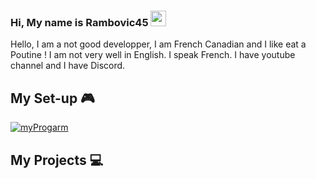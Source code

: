 ### Hi, My name is Rambovic45 <img src="https://media.giphy.com/media/hvRJCLFzcasrR4ia7z/giphy.gif" width="25px">
Hello, I am a not good developper, I am French Canadian and I like eat a Poutine ! I am not very well in English. I speak French. I have youtube channel and I have Discord.

## My Set-up 🎮

[![myProgarm](https://img.shields.io/static/v1?label=Program&color=blue&style=for-the-badge&logo=windows&link=https://github.com/Rambovic45/Rambovic45/blob/main/file/myProgram&message=GitHub)](https://github.com/Rambovic45/Rambovic45/blob/main/file/myProgram)

## My Projects 💻


<!--
**Rambovic45/Rambovic45** is a ✨ _special_ ✨ repository because its `README.md` (this file) appears on your GitHub profile.

Here are some ideas to get you started:

- 🔭 I’m currently working on ...
- 🌱 I’m currently learning ...
- 👯 I’m looking to collaborate on ...
- 🤔 I’m looking for help with ...
- 💬 Ask me about ...
- 📫 How to reach me: ...
- 😄 Pronouns: ...
- ⚡ Fun fact: ...
-->
